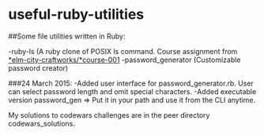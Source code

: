 # useful-ruby-utilities

##Some file utilities written in Ruby:

-ruby-ls (A ruby clone of POSIX ls command. Course assignment from [*elm-city-craftworks/*course-001](https://github.com/sirbikealot/course-001/blob/master/PART_1.md)
-password_generator (Customizable password creator)

###24 March 2015:
-Added user interface for password_generator.rb.  User can select password length and omit special characters.
-Added executable version password_gen => Put it in your path and use it from the CLI anytime.
 
My solutions to codewars challenges are in the peer directory codewars_solutions.